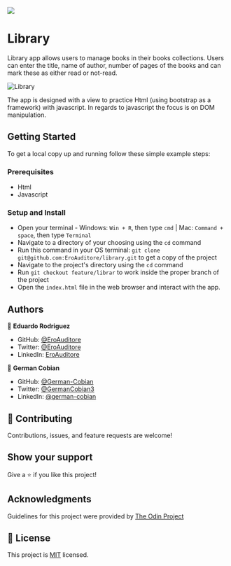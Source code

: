 ![](https://img.shields.io/badge/Microverse-blueviolet)

# Library

Library app allows users to manage books in their books collections. Users can enter the title, name of author, number of pages of the books and can mark these as either read or not-read.

![Library](https://user-images.githubusercontent.com/68709712/123011091-a56d4180-d374-11eb-8b2d-6fb8902b5a42.png)

The app is designed with a view to practice Html (using bootstrap as a framework) with javascript. In regards to javascript the focus is on DOM manipulation.


## Getting Started

To get a local copy up and running follow these simple example steps:


### Prerequisites

* Html
* Javascript


### Setup and Install

* Open your terminal - Windows: `Win + R`, then type `cmd` | Mac: `Command + space`, then type `Terminal`
* Navigate to a directory of your choosing using the `cd` command
* Run this command in your OS terminal: `git clone git@github.com:EroAuditore/library.git` to get a copy of the project
* Navigate to the project's directory using the `cd` command
* Run `git checkout feature/librar` to work inside the proper branch of the project
* Open the `index.html` file in the web browser and interact with the app.


## Authors

👤 **Eduardo Rodriguez**

* GitHub: [@EroAuditore](https://github.com/EroAuditore)
* Twitter: [@EroAuditore](https://twitter.com/EroAuditore)
* LinkedIn: [EroAuditore](https://www.linkedin.com/in/EroAuditore/)

👤 **German Cobian**

* GitHub: [@German-Cobian](https://github.com/German-Cobian)
* Twitter: [@GermanCobian3](https://twitter.com/GermanCobian3)
* LinkedIn: [@german-cobian](https://www.linkedin.com/in/german-cobian/)


## 🤝 Contributing

Contributions, issues, and feature requests are welcome!


## Show your support

Give a ⭐️ if you like this project!


## Acknowledgments

Guidelines for this project were provided by [The Odin Project](https://www.theodinproject.com/paths/full-stack-ruby-on-rails/courses/javascript/lessons/library)


## 📝 License

This project is [MIT](https://github.com/German-Cobian/Re-former/blob/re-former-feature/LICENSE) licensed.